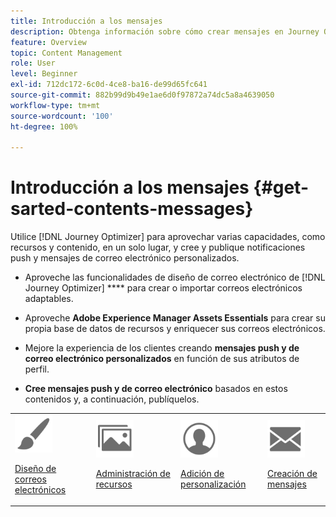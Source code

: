 ```yaml
---
title: Introducción a los mensajes
description: Obtenga información sobre cómo crear mensajes en Journey Optimizer
feature: Overview
topic: Content Management
role: User
level: Beginner
exl-id: 712dc172-6c0d-4ce8-ba16-de99d65fc641
source-git-commit: 882b99d9b49e1ae6d0f97872a74dc5a8a4639050
workflow-type: tm+mt
source-wordcount: '100'
ht-degree: 100%

---
```


# Introducción a los mensajes {#get-sarted-contents-messages}

Utilice [!DNL Journey Optimizer] para aprovechar varias capacidades, como recursos y contenido, en un solo lugar, y cree y publique notificaciones push y mensajes de correo electrónico personalizados.

* Aproveche las funcionalidades de diseño de correo electrónico de [!DNL Journey Optimizer] **** para crear o importar correos electrónicos adaptables.

* Aproveche **Adobe Experience Manager Assets Essentials** para crear su propia base de datos de recursos y enriquecer sus correos electrónicos.

* Mejore la experiencia de los clientes creando **mensajes push y de correo electrónico personalizados** en función de sus atributos de perfil.

* **Cree mensajes push y de correo electrónico** basados en estos contenidos y, a continuación, publíquelos.

<table>
<tr>
<td><img src="assets/do-not-localize/icon_design.svg" width="60px"><p><a href="design-emails.md">Diseño de correos electrónicos</a></p></td>
<td><img src="assets/do-not-localize/icon_assets.svg" width="60px"><p><a href="assets-essentials.md">Administración de recursos</a></p></td>
<td><img src="assets/do-not-localize/icon_personalization.svg" width="60px"><p><a href="../personalization/personalize.md">Adición de personalización</a></p></td>
<td><img src="assets/do-not-localize/icon_messages.svg" width="60px"><p><a href="create-message.md">Creación de mensajes</a></p></td></tr>
</table>
